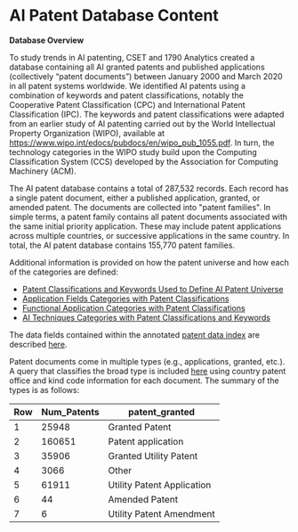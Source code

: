 # AI Patent Database Content

**Database Overview**

To study trends in AI patenting, CSET and 1790 Analytics created a database containing all AI granted patents and published applications (collectively “patent documents”) between January 2000 and March 2020 in all patent systems worldwide. We identified AI patents using a combination of keywords and patent classifications, notably the Cooperative Patent Classification (CPC) and International Patent Classification (IPC). The keywords and patent classifications were adapted from an earlier study of AI patenting carried out by the World Intellectual Property Organization (WIPO), available at https://www.wipo.int/edocs/pubdocs/en/wipo_pub_1055.pdf. In turn, the technology categories in the WIPO study build upon the Computing Classification System (CCS) developed by the Association for Computing Machinery (ACM).

The AI patent database contains a total of 287,532 records. Each record has a single patent document, either a published application, granted, or amended patent. The documents are collected into &quot;patent families&quot;. In simple terms, a patent family contains all patent documents associated with the same initial priority application. These may include patent applications across multiple countries, or successive applications in the same country. In total, the AI patent database contains 155,770 patent families.

Additional information is provided on how the patent universe and how each of the categories are defined:
- [Patent Classifications and Keywords Used to Define AI Patent Universe](https://github.com/georgetown-cset/1790-ai-patent-data/blob/master/Define_Patent_Universe.md)
- [Application Fields Categories with Patent Classifications](https://github.com/georgetown-cset/1790-ai-patent-data/blob/master/Application_Fields_Categories.md)
- [Functional Application Categories with Patent Classifications](https://github.com/georgetown-cset/1790-ai-patent-data/blob/master/Functional_Application_Categories.md)
- [AI Techniques Categories with Patent Classifications and Keywords](https://github.com/georgetown-cset/1790-ai-patent-data/blob/master/AI_Techniques_Categories.md)

The data fields contained within the annotated [patent data index](https://github.com/georgetown-cset/1790-ai-patent-data/blob/master/patent_database.csv.zip) are described [here](https://github.com/georgetown-cset/1790-ai-patent-data/blob/master/Field_Descriptions.md).

Patent documents come in multiple types (e.g., applications, granted, etc.). A query that classifies the broad type is included [here](https://github.com/georgetown-cset/1790-ai-patent-data/blob/master/patent-type-query.sql) using country patent office and kind code information for each document. The summary of the types is as follows:

| Row	| Num_Patents	| patent_granted |
| -- | -- | -- |
| 1	| 25948 | Granted Patent |
| 2	| 160651 | Patent application |
| 3	| 35906| Granted Utility Patent |
| 4	| 3066| Other |
| 5	| 61911| Utility Patent Application |
| 6	| 44 | Amended Patent |
| 7	| 6 | Utility Patent Amendment |
